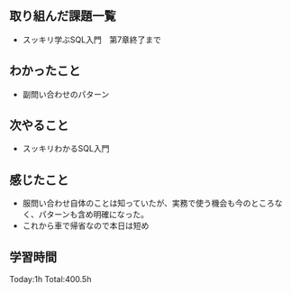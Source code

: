 ## 取り組んだ課題一覧
- スッキリ学ぶSQL入門　第7章終了まで

## わかったこと
- 副問い合わせのパターン
  
## 次やること
- スッキリわかるSQL入門

## 感じたこと
- 服問い合わせ自体のことは知っていたが、実務で使う機会も今のところなく、パターンも含め明確になった。
- これから車で帰省なので本日は短め

## 学習時間
Today:1h
Total:400.5h
